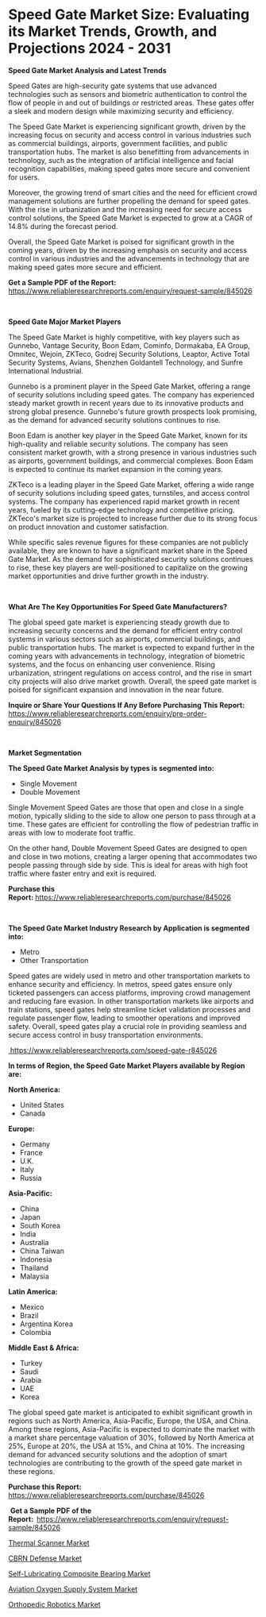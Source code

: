 <p><h1>Speed Gate Market Size: Evaluating its Market Trends, Growth, and Projections 2024 - 2031</h1></p><p><strong>Speed Gate Market Analysis and Latest Trends</strong></p>
<p><p>Speed Gates are high-security gate systems that use advanced technologies such as sensors and biometric authentication to control the flow of people in and out of buildings or restricted areas. These gates offer a sleek and modern design while maximizing security and efficiency.</p><p>The Speed Gate Market is experiencing significant growth, driven by the increasing focus on security and access control in various industries such as commercial buildings, airports, government facilities, and public transportation hubs. The market is also benefitting from advancements in technology, such as the integration of artificial intelligence and facial recognition capabilities, making speed gates more secure and convenient for users.</p><p>Moreover, the growing trend of smart cities and the need for efficient crowd management solutions are further propelling the demand for speed gates. With the rise in urbanization and the increasing need for secure access control solutions, the Speed Gate Market is expected to grow at a CAGR of 14.8% during the forecast period.</p><p>Overall, the Speed Gate Market is poised for significant growth in the coming years, driven by the increasing emphasis on security and access control in various industries and the advancements in technology that are making speed gates more secure and efficient.</p></p>
<p><strong>Get a Sample PDF of the Report:&nbsp;</strong> <a href="https://www.reliableresearchreports.com/enquiry/request-sample/845026">https://www.reliableresearchreports.com/enquiry/request-sample/845026</a></p>
<p>&nbsp;</p>
<p><strong>Speed Gate Major Market Players</strong></p>
<p><p>The Speed Gate Market is highly competitive, with key players such as Gunnebo, Vantage Security, Boon Edam, Cominfo, Dormakaba, EA Group, Omnitec, Wejoin, ZKTeco, Godrej Security Solutions, Leaptor, Active Total Security Systems, Avians, Shenzhen Goldantell Technology, and Sunfre International Industrial.</p><p>Gunnebo is a prominent player in the Speed Gate Market, offering a range of security solutions including speed gates. The company has experienced steady market growth in recent years due to its innovative products and strong global presence. Gunnebo's future growth prospects look promising, as the demand for advanced security solutions continues to rise.</p><p>Boon Edam is another key player in the Speed Gate Market, known for its high-quality and reliable security solutions. The company has seen consistent market growth, with a strong presence in various industries such as airports, government buildings, and commercial complexes. Boon Edam is expected to continue its market expansion in the coming years.</p><p>ZKTeco is a leading player in the Speed Gate Market, offering a wide range of security solutions including speed gates, turnstiles, and access control systems. The company has experienced rapid market growth in recent years, fueled by its cutting-edge technology and competitive pricing. ZKTeco's market size is projected to increase further due to its strong focus on product innovation and customer satisfaction.</p><p>While specific sales revenue figures for these companies are not publicly available, they are known to have a significant market share in the Speed Gate Market. As the demand for sophisticated security solutions continues to rise, these key players are well-positioned to capitalize on the growing market opportunities and drive further growth in the industry.</p></p>
<p>&nbsp;</p>
<p><strong>What Are The Key Opportunities For Speed Gate Manufacturers?</strong></p>
<p><p>The global speed gate market is experiencing steady growth due to increasing security concerns and the demand for efficient entry control systems in various sectors such as airports, commercial buildings, and public transportation hubs. The market is expected to expand further in the coming years with advancements in technology, integration of biometric systems, and the focus on enhancing user convenience. Rising urbanization, stringent regulations on access control, and the rise in smart city projects will also drive market growth. Overall, the speed gate market is poised for significant expansion and innovation in the near future.</p></p>
<p><strong>Inquire or Share Your Questions If Any Before Purchasing This Report:</strong> <a href="https://www.reliableresearchreports.com/enquiry/pre-order-enquiry/845026">https://www.reliableresearchreports.com/enquiry/pre-order-enquiry/845026</a></p>
<p>&nbsp;</p>
<p><strong>Market Segmentation</strong></p>
<p><strong>The Speed Gate Market Analysis by types is segmented into:</strong></p>
<p><ul><li>Single Movement</li><li>Double Movement</li></ul></p>
<p><p>Single Movement Speed Gates are those that open and close in a single motion, typically sliding to the side to allow one person to pass through at a time. These gates are efficient for controlling the flow of pedestrian traffic in areas with low to moderate foot traffic. </p><p>On the other hand, Double Movement Speed Gates are designed to open and close in two motions, creating a larger opening that accommodates two people passing through side by side. This is ideal for areas with high foot traffic where faster entry and exit is required.</p></p>
<p><strong>Purchase this Report:&nbsp;</strong><a href="https://www.reliableresearchreports.com/purchase/845026">https://www.reliableresearchreports.com/purchase/845026</a></p>
<p>&nbsp;</p>
<p><strong>The Speed Gate Market Industry Research by Application is segmented into:</strong></p>
<p><ul><li>Metro</li><li>Other Transportation</li></ul></p>
<p><p>Speed gates are widely used in metro and other transportation markets to enhance security and efficiency. In metros, speed gates ensure only ticketed passengers can access platforms, improving crowd management and reducing fare evasion. In other transportation markets like airports and train stations, speed gates help streamline ticket validation processes and regulate passenger flow, leading to smoother operations and improved safety. Overall, speed gates play a crucial role in providing seamless and secure access control in busy transportation environments.</p></p>
<p><a href="https://www.reliableresearchreports.com/speed-gate-r845026">&nbsp;https://www.reliableresearchreports.com/speed-gate-r845026</a></p>
<p><strong>In terms of Region, the Speed Gate Market Players available by Region are:</strong></p>
<p>
    <p> <strong> North America: </strong>
        <ul>
            <li>United States</li>
            <li>Canada</li>
        </ul>
        </p> 
    <p> <strong> Europe: </strong>
        <ul>
            <li>Germany</li>
            <li>France</li>
            <li>U.K.</li>
            <li>Italy</li>
            <li>Russia</li>
        </ul>
        </p> 
    <p> <strong> Asia-Pacific: </strong>
        <ul>
            <li>China</li>
            <li>Japan</li>
            <li>South Korea</li>
            <li>India</li>
            <li>Australia</li>
            <li>China Taiwan</li>
            <li>Indonesia</li>
            <li>Thailand</li>
            <li>Malaysia</li>
        </ul>
        </p> 
    <p> <strong> Latin America: </strong>
        <ul>
            <li>Mexico</li>
            <li>Brazil</li>
            <li>Argentina Korea</li>
            <li>Colombia</li>
        </ul>
        </p> 
    <p> <strong> Middle East & Africa: </strong>
        <ul>
            <li>Turkey</li>
            <li>Saudi</li>
            <li>Arabia</li>
            <li>UAE</li>
            <li>Korea</li>
        </ul>
    </p>
    </p>
<p><p>The global speed gate market is anticipated to exhibit significant growth in regions such as North America, Asia-Pacific, Europe, the USA, and China. Among these regions, Asia-Pacific is expected to dominate the market with a market share percentage valuation of 30%, followed by North America at 25%, Europe at 20%, the USA at 15%, and China at 10%. The increasing demand for advanced security solutions and the adoption of smart technologies are contributing to the growth of the speed gate market in these regions.</p></p>
<p><strong>Purchase this Report: </strong><a href="https://www.reliableresearchreports.com/purchase/845026">https://www.reliableresearchreports.com/purchase/845026</a></p>
<p>&nbsp;<strong>Get a Sample PDF of the Report:&nbsp;&nbsp;</strong><a href="https://www.reliableresearchreports.com/enquiry/request-sample/845026">https://www.reliableresearchreports.com/enquiry/request-sample/845026</a></p>
<p><strong></strong></p>
<p><p><a href="https://github.com/brendafegmorris532/Market-Research-Report-List-1/blob/main/thermal-scanner-market.md">Thermal Scanner Market</a></p><p><a href="https://github.com/LarryPearsongXXfvf/Market-Research-Report-List-1/blob/main/cbrn-defense-market.md">CBRN Defense Market</a></p><p><a href="https://issuu.com/reportprime-2/docs/self-lubricating-composite-bearing-market-size-203">Self-Lubricating Composite Bearing Market</a></p><p><a href="https://issuu.com/reportprime-2/docs/aviation-oxygen-supply-system-market-size-2030.ppt">Aviation Oxygen Supply System Market</a></p><p><a href="https://github.com/angelajermaine/Market-Research-Report-List-4/blob/main/orthopedic-robotics-market.md">Orthopedic Robotics Market</a></p></p>
